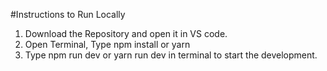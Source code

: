 #Instructions to Run Locally

1. Download the Repository and open it in VS code.
2. Open Terminal, Type npm install or yarn
3. Type npm run dev or yarn run dev in terminal to start the development.
